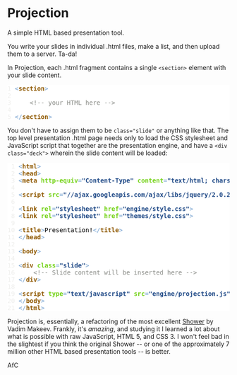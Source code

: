 Projection
==========

A simple HTML based presentation tool.

You write your slides in individual .html files, make a list, and then upload them to a server. Ta-da!

In Projection, each .html fragment contains a single `<section>` element with your slide content.

<pre>
<span id="L1" class="LineNr">1 </span><span class="Identifier">&lt;</span><span class="Statement">section</span><span class="Identifier">&gt;</span>
<span id="L2" class="LineNr">2 </span>
<span id="L3" class="LineNr">3 </span>    <span class="Comment">&lt;!</span><span class="Comment">-- your HTML here --</span><span class="Comment">&gt;</span>
<span id="L4" class="LineNr">4 </span>
<span id="L5" class="LineNr">5 </span><span class="Identifier">&lt;/</span><span class="Statement">section</span><span class="Identifier">&gt;</span>
</pre>

You don't have to assign them to be `class="slide"` or anything like that. The top level presentation .html page needs only to load the CSS stylesheet and JavaScript script that together are the presentation engine, and have a `<div class="deck">` wherein the slide content will be loaded:

<style>
pre { font-family: monospace; color: #000000; background-color: #ffffff; }
.String { color: #204a87; font-weight: bold; }
.Statement { color: #8f5902; font-weight: bold; }
.LineNr { color: #eeeeec; }
.Comment { color: #888a85; }
.Type { color: #73d216; font-weight: bold; }
.Identifier { color: #729fcf; }
</style>


<pre>
<span id="L1" class="LineNr"> 1 </span><span class="Identifier">&lt;</span><span class="Statement">html</span><span class="Identifier">&gt;</span>
<span id="L2" class="LineNr"> 2 </span><span class="Identifier">&lt;</span><span class="Statement">head</span><span class="Identifier">&gt;</span>
<span id="L3" class="LineNr"> 3 </span><span class="Identifier">&lt;</span><span class="Statement">meta</span><span class="Identifier"> </span><span class="Type">http-equiv</span><span class="Identifier">=</span><span class="String">&quot;Content-Type&quot;</span><span class="Identifier"> </span><span class="Type">content</span><span class="Identifier">=</span><span class="String">&quot;text/html; charset=UTF-8&quot;</span><span class="Identifier">&gt;</span>
<span id="L4" class="LineNr"> 4 </span>
<span id="L5" class="LineNr"> 5 </span><span class="Identifier">&lt;</span><span class="Statement">script</span><span class="Identifier"> </span><span class="Type">src</span><span class="Identifier">=</span><span class="String">&quot;//ajax.googleapis.com/ajax/libs/jquery/2.0.2/jquery.min.js&quot;</span><span class="Identifier">&gt;</span><span class="Identifier">&lt;/</span><span class="Statement">script</span><span class="Identifier">&gt;</span>
<span id="L6" class="LineNr"> 6 </span>
<span id="L7" class="LineNr"> 7 </span><span class="Identifier">&lt;</span><span class="Statement">link</span><span class="Identifier"> </span><span class="Type">rel</span><span class="Identifier">=</span><span class="String">&quot;stylesheet&quot;</span><span class="Identifier"> </span><span class="Type">href</span><span class="Identifier">=</span><span class="String">&quot;engine/style.css&quot;</span><span class="Identifier">&gt;</span>
<span id="L8" class="LineNr"> 8 </span><span class="Identifier">&lt;</span><span class="Statement">link</span><span class="Identifier"> </span><span class="Type">rel</span><span class="Identifier">=</span><span class="String">&quot;stylesheet&quot;</span><span class="Identifier"> </span><span class="Type">href</span><span class="Identifier">=</span><span class="String">&quot;themes/style.css&quot;</span><span class="Identifier">&gt;</span>
<span id="L9" class="LineNr"> 9 </span>
<span id="L10" class="LineNr">10 </span><span class="Identifier">&lt;</span><span class="Statement">title</span><span class="Identifier">&gt;</span><span class="Title">Presentation!</span><span class="Identifier">&lt;/</span><span class="Statement">title</span><span class="Identifier">&gt;</span>
<span id="L11" class="LineNr">11 </span><span class="Identifier">&lt;/</span><span class="Statement">head</span><span class="Identifier">&gt;</span>
<span id="L12" class="LineNr">12 </span>
<span id="L13" class="LineNr">13 </span><span class="Identifier">&lt;</span><span class="Statement">body</span><span class="Identifier">&gt;</span>
<span id="L14" class="LineNr">14 </span>
<span id="L15" class="LineNr">15 </span><span class="Identifier">&lt;</span><span class="Statement">div</span><span class="Identifier"> </span><span class="Type">class</span><span class="Identifier">=</span><span class="String">&quot;slide&quot;</span><span class="Identifier">&gt;</span>
<span id="L16" class="LineNr">16 </span>    <span class="Comment">&lt;!</span><span class="Comment">-- Slide content will be inserted here --</span><span class="Comment">&gt;</span>
<span id="L17" class="LineNr">17 </span><span class="Identifier">&lt;/</span><span class="Statement">div</span><span class="Identifier">&gt;</span>
<span id="L18" class="LineNr">18 </span>
<span id="L19" class="LineNr">19 </span><span class="Identifier">&lt;</span><span class="Statement">script</span><span class="Identifier"> </span><span class="Type">type</span><span class="Identifier">=</span><span class="String">&quot;text/javascript&quot;</span><span class="Identifier"> </span><span class="Type">src</span><span class="Identifier">=</span><span class="String">&quot;engine/projection.js&quot;</span><span class="Identifier">&gt;</span><span class="Identifier">&lt;/</span><span class="Statement">script</span><span class="Identifier">&gt;</span>
<span id="L20" class="LineNr">20 </span><span class="Identifier">&lt;/</span><span class="Statement">body</span><span class="Identifier">&gt;</span>
<span id="L21" class="LineNr">21 </span><span class="Identifier">&lt;/</span><span class="Statement">html</span><span class="Identifier">&gt;</span>
</pre>

Projection is, essentially, a refactoring of the most excellent [Shower](http://shwr.me/) by Vadim Makeev. Frankly, it's _amazing_, and studying it I learned a lot about what is possible with raw JavaScript, HTML 5, and CSS 3. I won't feel bad in the slightest if you think the original Shower -- 
or one of the approximately 7 million other HTML based presentation tools -- is better.

AfC

